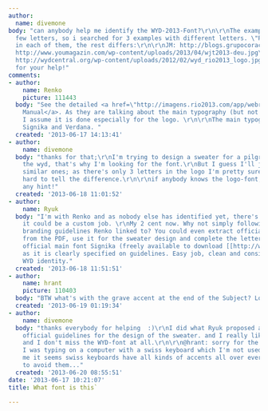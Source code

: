 ```yaml
---
author:
  name: divemone
body: "can anybody help me identify the WYD-2013-Font?\r\n\r\nThe examples only have
  few letters, so i searched for 3 examples with different letters. \"Rio 2013\" is
  in each of them, the rest differs:\r\n\r\nJM: http://blogs.grupocoracaodejesus.com.br/wp-content/uploads/2013/05/Jornada-Mundial-da-Juventude2.jpg\r\n\r\nWJT:
  http://www.youmagazin.com/wp-content/uploads/2013/04/wjt2013-deu.jpg\r\n\r\nWYD:
  http://wydcentral.org/wp-content/uploads/2012/02/wyd_rio2013_logo.jpg\r\n\r\nThanks
  for your help!"
comments:
- author:
    name: Renko
    picture: 111443
  body: "See the detailed <a href=\"http://imagens.rio2013.com/app/webroot/files/press/Manual_Ingles_23032012163051.pdf\">CD
    Manual</a>. As they are talking about the main typography (but not the logotype)
    I assume it is done especially for the logo. \r\n\r\nThe main typography uses
    Signika and Verdana. "
  created: '2013-06-17 14:13:41'
- author:
    name: divemone
  body: "thanks for that;\r\nI'm trying to design a sweater for a pilgrim group for
    the wyd, that's why I'm looking for the font.\r\nBut I guess I'll just work with
    similar ones; as there's only 3 letters in the logo I'm pretty sure it will be
    hard to tell the difference.\r\n\r\nif anybody knows the logo-font, I'd appreciate
    any hint!"
  created: '2013-06-18 11:01:52'
- author:
    name: Ryuk
  body: "I'm with Renko and as nobody else has identified yet, there's big chance
    it could be a custom job. \r\nMy 2 cent now. Why not simply following official
    branding guidelines Renko linked to? You could even extract official logo as vector
    from the PDF, use it for the sweater design and complete the lettering using their
    official main font Signika (freely available to download [[http://www.fontsquirrel.com/fonts/signika|here]])
    as it is clearly specified on guidelines. Easy job, clean and consistent with
    WYD identity."
  created: '2013-06-18 11:51:51'
- author:
    name: hrant
    picture: 110403
  body: "BTW what's with the grave accent at the end of the Subject? Looks Armenian!\r\n\r\nhhp\r\n"
  created: '2013-06-19 01:19:34'
- author:
    name: divemone
  body: "thanks everybody for helping  :)\r\nI did what Ryuk proposed and used the
    official guidelines for the design of the sweater. and I really like the look
    and I don't miss the WYD-font at all.\r\n\r\n@hrant: sorry for the grave accent:
    I was typing on a computer with a swiss keyboard which I'm not used to. and to
    me it seems swiss keyboards have all kinds of accents all over everywhere. hard
    to avoid them..."
  created: '2013-06-20 08:55:51'
date: '2013-06-17 10:21:07'
title: What font is this`

---
```

